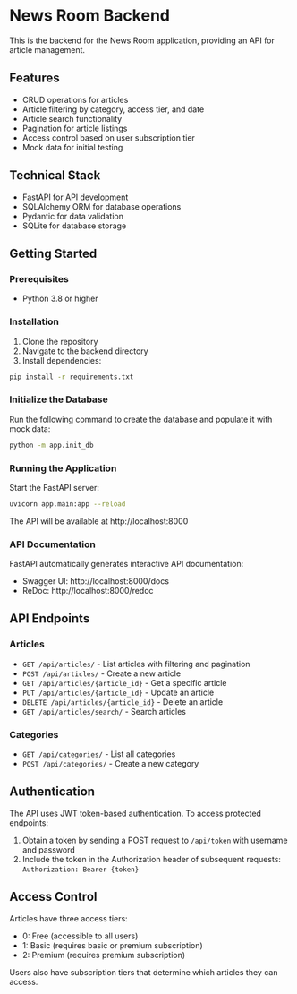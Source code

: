 # News Room Backend

This is the backend for the News Room application, providing an API for article management.

## Features

- CRUD operations for articles
- Article filtering by category, access tier, and date
- Article search functionality
- Pagination for article listings
- Access control based on user subscription tier
- Mock data for initial testing

## Technical Stack

- FastAPI for API development
- SQLAlchemy ORM for database operations
- Pydantic for data validation
- SQLite for database storage

## Getting Started

### Prerequisites

- Python 3.8 or higher

### Installation

1. Clone the repository
2. Navigate to the backend directory
3. Install dependencies:

```bash
pip install -r requirements.txt
```

### Initialize the Database

Run the following command to create the database and populate it with mock data:

```bash
python -m app.init_db
```

### Running the Application

Start the FastAPI server:

```bash
uvicorn app.main:app --reload
```

The API will be available at http://localhost:8000

### API Documentation

FastAPI automatically generates interactive API documentation:

- Swagger UI: http://localhost:8000/docs
- ReDoc: http://localhost:8000/redoc

## API Endpoints

### Articles

- `GET /api/articles/` - List articles with filtering and pagination
- `POST /api/articles/` - Create a new article
- `GET /api/articles/{article_id}` - Get a specific article
- `PUT /api/articles/{article_id}` - Update an article
- `DELETE /api/articles/{article_id}` - Delete an article
- `GET /api/articles/search/` - Search articles

### Categories

- `GET /api/categories/` - List all categories
- `POST /api/categories/` - Create a new category

## Authentication

The API uses JWT token-based authentication. To access protected endpoints:

1. Obtain a token by sending a POST request to `/api/token` with username and password
2. Include the token in the Authorization header of subsequent requests:
   `Authorization: Bearer {token}`

## Access Control

Articles have three access tiers:
- 0: Free (accessible to all users)
- 1: Basic (requires basic or premium subscription)
- 2: Premium (requires premium subscription)

Users also have subscription tiers that determine which articles they can access.

